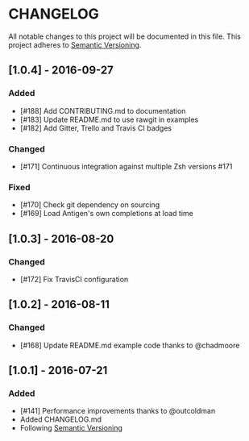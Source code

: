 # CHANGELOG
All notable changes to this project will be documented in this file.
This project adheres to [Semantic Versioning](http://semver.org/).

## [1.0.4] - 2016-09-27
### Added
- [#188] Add CONTRIBUTING.md to documentation
- [#183] Update README.md to use rawgit in examples
- [#182] Add Gitter, Trello and Travis CI badges

### Changed
- [#171] Continuous integration against multiple Zsh versions #171 

### Fixed
- [#170] Check git dependency on sourcing
- [#169] Load Antigen's own completions at load time

## [1.0.3] - 2016-08-20
### Changed
- [#172] Fix TravisCI configuration 

## [1.0.2] - 2016-08-11
### Changed
- [#168] Update README.md example code thanks to @chadmoore

## [1.0.1] - 2016-07-21
### Added
- [#141] Performance improvements thanks to @outcoldman
- Added CHANGELOG.md
- Following [Semantic Versioning](http://semver.org/)
